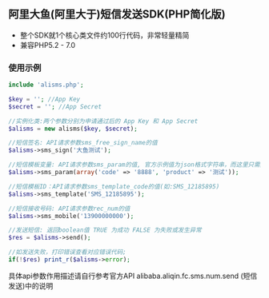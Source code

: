 ## 阿里大鱼(阿里大于)短信发送SDK(PHP简化版)
* 整个SDK就1个核心类文件约100行代码，非常轻量精简
* 兼容PHP5.2 - 7.0


### 使用示例

```php
include 'alisms.php';

$key = ''; //App Key
$secret = ''; //App Secret

//实例化类:两个参数分别为申请通过后的 App Key 和 App Secret
$alisms = new alisms($key, $secret);

//短信签名: API请求参数sms_free_sign_name的值
$alisms->sms_sign('大鱼测试'); 

//短信模板变量: API请求参数sms_param的值, 官方示例值为json格式字符串，而这里只需数组格式即可，会自动转换为json
$alisms->sms_param(array('code' => '8888', 'product' => '测试'));

//短信模板ID：API请求参数sms_template_code的值(如:SMS_12185895)
$alisms->sms_template('SMS_12185895');

//短信接收号码: API请求参数rec_num的值
$alisms->sms_mobile('13900000000');

//发送短信: 返回boolean值 TRUE 为成功 FALSE 为失败或发生异常 
$res = $alisms->send();

//如发送失败，打印错误查看对应错误代码;
if(!$res) print_r($alisms->error);
```


具体api参数作用描述请自行参考官方API alibaba.aliqin.fc.sms.num.send (短信发送)中的说明


